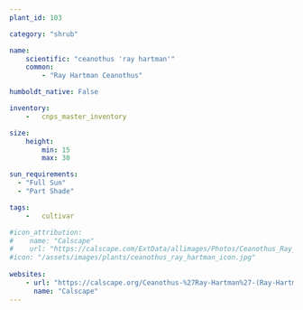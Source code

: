 ```yaml
---
plant_id: 103

category: "shrub"

name: 
    scientific: "ceanothus 'ray hartman'"  
    common:  
        - "Ray Hartman Ceanothus"  

humboldt_native: False

inventory: 
    -   cnps_master_inventory

size:
    height: 
        min: 15
        max: 30

sun_requirements:
  - "Full Sun"
  - "Part Shade"

tags:  
    -   cultivar

#icon_attribution: 
#    name: "Calscape"
#    url: "https://calscape.com/ExtData/allimages/Photos/Ceanothus_Ray_Hartman_image_6.jpg" 
#icon: "/assets/images/plants/ceanothus_ray_hartman_icon.jpg"
 
websites:
    - url: "https://calscape.org/Ceanothus-%27Ray-Hartman%27-(Ray-Hartman-Ceanothus)"
      name: "Calscape"
---
```





